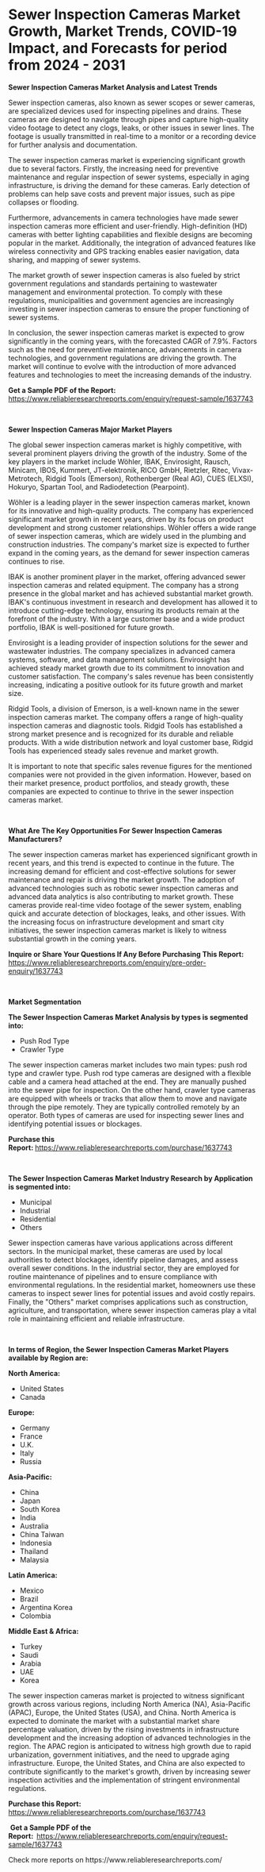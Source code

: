 <p><h1>Sewer Inspection Cameras Market Growth, Market Trends, COVID-19 Impact, and Forecasts for period from 2024 - 2031</h1></p><p><strong>Sewer Inspection Cameras Market Analysis and Latest Trends</strong></p>
<p><p>Sewer inspection cameras, also known as sewer scopes or sewer cameras, are specialized devices used for inspecting pipelines and drains. These cameras are designed to navigate through pipes and capture high-quality video footage to detect any clogs, leaks, or other issues in sewer lines. The footage is usually transmitted in real-time to a monitor or a recording device for further analysis and documentation.</p><p>The sewer inspection cameras market is experiencing significant growth due to several factors. Firstly, the increasing need for preventive maintenance and regular inspection of sewer systems, especially in aging infrastructure, is driving the demand for these cameras. Early detection of problems can help save costs and prevent major issues, such as pipe collapses or flooding.</p><p>Furthermore, advancements in camera technologies have made sewer inspection cameras more efficient and user-friendly. High-definition (HD) cameras with better lighting capabilities and flexible designs are becoming popular in the market. Additionally, the integration of advanced features like wireless connectivity and GPS tracking enables easier navigation, data sharing, and mapping of sewer systems.</p><p>The market growth of sewer inspection cameras is also fueled by strict government regulations and standards pertaining to wastewater management and environmental protection. To comply with these regulations, municipalities and government agencies are increasingly investing in sewer inspection cameras to ensure the proper functioning of sewer systems.</p><p>In conclusion, the sewer inspection cameras market is expected to grow significantly in the coming years, with the forecasted CAGR of 7.9%. Factors such as the need for preventive maintenance, advancements in camera technologies, and government regulations are driving the growth. The market will continue to evolve with the introduction of more advanced features and technologies to meet the increasing demands of the industry.</p></p>
<p><strong>Get a Sample PDF of the Report:&nbsp;</strong> <a href="https://www.reliableresearchreports.com/enquiry/request-sample/1637743">https://www.reliableresearchreports.com/enquiry/request-sample/1637743</a></p>
<p>&nbsp;</p>
<p><strong>Sewer Inspection Cameras Major Market Players</strong></p>
<p><p>The global sewer inspection cameras market is highly competitive, with several prominent players driving the growth of the industry. Some of the key players in the market include Wöhler, IBAK, Envirosight, Rausch, Minicam, IBOS, Kummert, JT-elektronik, RICO GmbH, Rietzler, Ritec, Vivax-Metrotech, Ridgid Tools (Emerson), Rothenberger (Real AG), CUES (ELXSI), Hokuryo, Spartan Tool, and Radiodetection (Pearpoint).</p><p>Wöhler is a leading player in the sewer inspection cameras market, known for its innovative and high-quality products. The company has experienced significant market growth in recent years, driven by its focus on product development and strong customer relationships. Wöhler offers a wide range of sewer inspection cameras, which are widely used in the plumbing and construction industries. The company's market size is expected to further expand in the coming years, as the demand for sewer inspection cameras continues to rise.</p><p>IBAK is another prominent player in the market, offering advanced sewer inspection cameras and related equipment. The company has a strong presence in the global market and has achieved substantial market growth. IBAK's continuous investment in research and development has allowed it to introduce cutting-edge technology, ensuring its products remain at the forefront of the industry. With a large customer base and a wide product portfolio, IBAK is well-positioned for future growth.</p><p>Envirosight is a leading provider of inspection solutions for the sewer and wastewater industries. The company specializes in advanced camera systems, software, and data management solutions. Envirosight has achieved steady market growth due to its commitment to innovation and customer satisfaction. The company's sales revenue has been consistently increasing, indicating a positive outlook for its future growth and market size.</p><p>Ridgid Tools, a division of Emerson, is a well-known name in the sewer inspection cameras market. The company offers a range of high-quality inspection cameras and diagnostic tools. Ridgid Tools has established a strong market presence and is recognized for its durable and reliable products. With a wide distribution network and loyal customer base, Ridgid Tools has experienced steady sales revenue and market growth.</p><p>It is important to note that specific sales revenue figures for the mentioned companies were not provided in the given information. However, based on their market presence, product portfolios, and steady growth, these companies are expected to continue to thrive in the sewer inspection cameras market.</p></p>
<p>&nbsp;</p>
<p><strong>What Are The Key Opportunities For Sewer Inspection Cameras Manufacturers?</strong></p>
<p><p>The sewer inspection cameras market has experienced significant growth in recent years, and this trend is expected to continue in the future. The increasing demand for efficient and cost-effective solutions for sewer maintenance and repair is driving the market growth. The adoption of advanced technologies such as robotic sewer inspection cameras and advanced data analytics is also contributing to market growth. These cameras provide real-time video footage of the sewer system, enabling quick and accurate detection of blockages, leaks, and other issues. With the increasing focus on infrastructure development and smart city initiatives, the sewer inspection cameras market is likely to witness substantial growth in the coming years.</p></p>
<p><strong>Inquire or Share Your Questions If Any Before Purchasing This Report:</strong> <a href="https://www.reliableresearchreports.com/enquiry/pre-order-enquiry/1637743">https://www.reliableresearchreports.com/enquiry/pre-order-enquiry/1637743</a></p>
<p>&nbsp;</p>
<p><strong>Market Segmentation</strong></p>
<p><strong>The Sewer Inspection Cameras Market Analysis by types is segmented into:</strong></p>
<p><ul><li>Push Rod Type</li><li>Crawler Type</li></ul></p>
<p><p>The sewer inspection cameras market includes two main types: push rod type and crawler type. Push rod type cameras are designed with a flexible cable and a camera head attached at the end. They are manually pushed into the sewer pipe for inspection. On the other hand, crawler type cameras are equipped with wheels or tracks that allow them to move and navigate through the pipe remotely. They are typically controlled remotely by an operator. Both types of cameras are used for inspecting sewer lines and identifying potential issues or blockages.</p></p>
<p><strong>Purchase this Report:&nbsp;</strong><a href="https://www.reliableresearchreports.com/purchase/1637743">https://www.reliableresearchreports.com/purchase/1637743</a></p>
<p>&nbsp;</p>
<p><strong>The Sewer Inspection Cameras Market Industry Research by Application is segmented into:</strong></p>
<p><ul><li>Municipal</li><li>Industrial</li><li>Residential</li><li>Others</li></ul></p>
<p><p>Sewer inspection cameras have various applications across different sectors. In the municipal market, these cameras are used by local authorities to detect blockages, identify pipeline damages, and assess overall sewer conditions. In the industrial sector, they are employed for routine maintenance of pipelines and to ensure compliance with environmental regulations. In the residential market, homeowners use these cameras to inspect sewer lines for potential issues and avoid costly repairs. Finally, the "Others" market comprises applications such as construction, agriculture, and transportation, where sewer inspection cameras play a vital role in maintaining efficient and reliable infrastructure.</p></p>
<p>&nbsp;</p>
<p><strong>In terms of Region, the Sewer Inspection Cameras Market Players available by Region are:</strong></p>
<p>
    <p> <strong> North America: </strong>
        <ul>
            <li>United States</li>
            <li>Canada</li>
        </ul>
        </p> 
    <p> <strong> Europe: </strong>
        <ul>
            <li>Germany</li>
            <li>France</li>
            <li>U.K.</li>
            <li>Italy</li>
            <li>Russia</li>
        </ul>
        </p> 
    <p> <strong> Asia-Pacific: </strong>
        <ul>
            <li>China</li>
            <li>Japan</li>
            <li>South Korea</li>
            <li>India</li>
            <li>Australia</li>
            <li>China Taiwan</li>
            <li>Indonesia</li>
            <li>Thailand</li>
            <li>Malaysia</li>
        </ul>
        </p> 
    <p> <strong> Latin America: </strong>
        <ul>
            <li>Mexico</li>
            <li>Brazil</li>
            <li>Argentina Korea</li>
            <li>Colombia</li>
        </ul>
        </p> 
    <p> <strong> Middle East & Africa: </strong>
        <ul>
            <li>Turkey</li>
            <li>Saudi</li>
            <li>Arabia</li>
            <li>UAE</li>
            <li>Korea</li>
        </ul>
    </p>
    </p>
<p><p>The sewer inspection cameras market is projected to witness significant growth across various regions, including North America (NA), Asia-Pacific (APAC), Europe, the United States (USA), and China. North America is expected to dominate the market with a substantial market share percentage valuation, driven by the rising investments in infrastructure development and the increasing adoption of advanced technologies in the region. The APAC region is anticipated to witness high growth due to rapid urbanization, government initiatives, and the need to upgrade aging infrastructure. Europe, the United States, and China are also expected to contribute significantly to the market's growth, driven by increasing sewer inspection activities and the implementation of stringent environmental regulations.</p></p>
<p><strong>Purchase this Report: </strong><a href="https://www.reliableresearchreports.com/purchase/1637743">https://www.reliableresearchreports.com/purchase/1637743</a></p>
<p>&nbsp;<strong>Get a Sample PDF of the Report:&nbsp;&nbsp;</strong><a href="https://www.reliableresearchreports.com/enquiry/request-sample/1637743">https://www.reliableresearchreports.com/enquiry/request-sample/1637743</a></p>
<p><strong></strong></p>
<p>Check more reports on https://www.reliableresearchreports.com/</p>